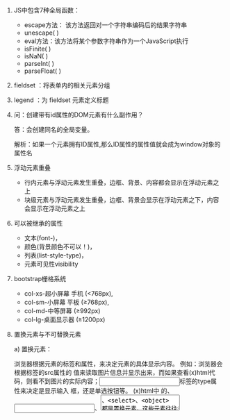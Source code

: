 1. JS中包含7种全局函数：

   - escape方法： 该方法返回对一个字符串编码后的结果字符串
   - unescape( )
   - eval方法：该方法将某个参数字符串作为一个JavaScript执行
   - isFinite( )
   - isNaN( )
   - parseInt( )
   - parseFloat( )

2. fieldset ：将表单内的相关元素分组

3. legend ：为 fieldset 元素定义标题

4. 问：创建带有id属性的DOM元素有什么副作用？

   答：会创建同名的全局变量。

   解析：如果一个元素拥有ID属性,那么ID属性的属性值就会成为window对象的属性名

5. 浮动元素重叠

   - 行内元素与浮动元素发生重叠，边框、背景、内容都会显示在浮动元素之上
   - 块级元素与浮动元素发生重叠，边框、背景会显示在浮动元素之下，内容会显示在浮动元素之上

6. 可以被继承的属性

   - 文本(font-)，
   - 颜色(背景颜色不可以！)，
   - 列表(list-style-type)，
   - 元素可见性visibility

7. bootstrap栅格系统

   - col-xs-超小屏幕 手机 (<768px),
   - col-sm-小屏幕 平板 (≥768px),
   - col-md-中等屏幕 (≥992px)
   - col-lg-桌面显示器 (≥1200px)

8. 置换元素与不可替换元素

   a) 置换元素：

   浏览器根据元素的标签和属性，来决定元素的具体显示内容。 
   例如：浏览器会根据<img>标签的src属性的 值来读取图片信息并显示出来，而如果查看(x)html代码，则看不到图片的实际内容；<input>标签的type属性来决定是显示输入 框，还是单选按钮等。 (x)html中 的<img>、<input>、<textarea>、<select>、<object> 都是置换元素。这些元素往往没有实际的内容，即是一个空元素。

   置换元素在其显示中生成了框，这也就是有的内联元素能够设置宽高的原因。

   b) 不可替换元素：

   (x)html 的大多数元素是不可替换元素，即其内容直接表现给用户端（如浏览器）。

   例如： <label>label中的内容</label> 标签<label>是一个非置换元素，文字label中的内容”将全被显示。

9. 作为media queries的条件：设备像素比、设备类型、设备高度。

   使用and关键字用于合并多个媒体属性或合并媒体属性与媒体类型。

   @media tv and (min-width: 700px) and (orientation: landscape) { ... }

   tv设备类型，(min-width: 700px) 设备像素比，(orientation: landscape)设备高度

10. web/html语义化：

    - 增强可读性，在没有CSS的情况下也能呈现较好的内容结构和代码结构，便于团队开发和维护
    - 有利于SEO，可以让搜索引擎爬虫更好的获取到有效信息，有效提升网页搜索量
    - 支持读屏软件，方便其他设备解析，利于无障碍阅读，提高可访问性

11. 能延长作用域链的方式：

    - try catch的catch块
    - with语句
    - eval

12. Date.now() 方法返回自1970年1月1日 00:00:00 UTC到当前时间的毫秒数，是Number类型

13. 对数字调用toString()方法：

    - 2.toString()    //会报错，会将数字后面的点号认为小数点而非调用方法
    - 2..toString()    //不会报错，第一个当作小数点，第二个当作调用方法
    - 2 .toString()    //不会报错，数字和点之间有空格就不会当作小数点
    - (2).toString()    //不会报错，因为有小括号包裹

14. 当在 HTML 页面中执行脚本时，页面的状态是不可响应的，直到脚本已完成。 web worker 是运行在后台的 JavaScript，独立于其他脚本，不会影响页面的性能。您可以继续做任何愿意做的事情：点击、选取内容等等，而此时 web worker 在后台运行

15. 以下代码的执行后，str 的值是：
    var str = "Hellllo world";
    str = str.replace(/(l)\1/g, '$1');

    1、定义

    (l)表示第一个分组里有l

    \1表示所获取的第1个()匹配的引用

    /g表示全局匹配

    $1表示第一个分组里的值l

    2、所以

    (l)\l 表示匹配两个连续字符ll，即ll

    (l)\l/g 表示全局匹配两个连续字符ll即llll

    str.replace(/(l)\1/g, '$1') 表示将ll替换成l

    3、最终

    Hellllo =》 Hello

16. 假设val已经声明,可定义为任何值。则下面js代码有可能输出的结果为:

    ```
    console.log('Value is ' + (val != '0') ? 'define' : 'undefine');
    ```

    加号优先级高于 三目运算。低于括号。 所以括号中无论真假 加上前边的字符串都为 TRUE 三目运算为TRUE是 输出 define

17. ```
    if(! "a" in window){
    	var a = 1;
    }
    alert(a);
    ```

    请问 a 的结果是什么？

    if(! "a" in window)这句代码的意思是：判断全局对象window中是否有变量a，如果没有变量a，就进入判断将a赋值为1

    但是由于变量的提前声明，以上代码与如下代码等价：

    var a；

    if（！“a” in window ）{

      a=1;

    }

    alert(a);

    由于变量的提前声明特性，在执行这段代码之后，全局对象window中就已经存在a这个变量了

    所以不能进入判断，对a进行赋值

    所以a的值为undefined

18. ```
    Boolean([]); //true
    Boolean({}); //true
    Boolean(""); //false
    Number([]); //0
    Number([0]); //0
    Number({}); // NaN
Number(); //0
    Number(0); //0
    Number(""); //0
    Number(false); //0
    Number(null); //0
    ```
    
19. ```
    undefined和null与任何有意义的值比较返回的都是false，但是null与undefined之间互相比较返回的是true
    console.log(null == false); //false
    console.log(null == true); //false
    console.log(undefined == false); //false
    console.log(undefined == true);  //false
    console.log(undefined == null);	//true
    console.log(undefined == undefined);	//true
    console.log(null == null);	//true
    ```

20. 

21. Array是保留字，而array不是

22. Javascript中，由于其变量内容不同，变量被分为基本数据类型变量和引用数据类型变量。基本类型变量用八字节内存，存储基本数据类型(数值、布尔值、null和未定义)的值，引用类型变量则只保存对对象、数组和函数等引用类型的值的引用(即内存地址)。

    JS中的数字是不分类型的，也就是没有byte/int/float/double等的差异

23. 如何规避javascript多人开发函数重名问题?

    首先是通过命名规范，比如根据不同的开发人员实现的功能，在函数名加前缀，虽然函数名看起来复杂，发布的时候还是可以替换，从而优化。
    还有一种办法是，每个开发人员都把自己的函数封装到类中，然后调用的时候即使函数名相同，但是因为是要类.函数名来调用，所以也减少了重复的可能性。

24. 函数对象有length属性，表示形参的个数，但不包括剩余参数，仅包括 “第一个具有默认值之前的参数个数”

25. 以下代码执行后，console 的输出是？
    let x = 10;
    let foo = () => {
    console.log(x);
    let x = 20;
    x++;
    }
    foo()

    ```
    抛出 ReferenceError（暂时性死区，有let声明的块级作用域内，相同变量名不能提前调用，也不能往外级查找）
    ```

26. ```
    var k = 0;
    for``(var i=0,j=0;i<10,j<6;i++,j++){
      ``k += i + j;
    }
    console.``log``(k)
    ```

    for的第二项对应的布尔值决定了循环是否继续。本题中第二项是逗号分隔的表达式，其返回值是数个表达式的最后一项。也就是说，只有j<6是循环继续的条件。 如果i<10和j<6换个位置，结果就不一样了

27. ```
    console.log(1+ "2"+"2");	//122
    console.log(1+ +"2"+"2");	//32
    console.log("A"- "B"+"2");	//NaN2
    console.log("A"- "B"+2);	//NaN
    ```

    解析：

    ```
    console.log(``1``+ ``"2"``+``"2"``);
    ```

    做加法时要注意双引号，当使用双引号时，JavaScript认为是字符串，字符串相加等于字符串合并。
    因此，这里相当于字符串的合并，即为122.

    ```
    console.log(``1``+ +``"2"``+``"2"``);
    ```

    第一个+"2"中的加号是一元加操作符，+"2"会变成数值2，因此1+ +"2"相当于1+2=3.
    然后和后面的字符串“2”相合并，变成了字符串"32".

    ```
    console.log(``"A"``- ``"B"``+``"2"``);
    ```

    "A"-"B"的运算中，需要先把"A"和"B"用Number函数转换为数值，其结果为NaN，在剪发操作中，如果有一个是NaN，则结果是NaN，因此"A"-"B"结果为NaN。
    然后和"2"进行字符串合并，变成了NaN2.

    ```
    console.log(``"A"``- ``"B"``+``2``);
    ```

    根据上题所述，"A"-"B"结果为NaN，然后和数值2进行加法操作，在加法操作中，如果有一个操作数是NaN，则结果为NaN

28. 以下是四种touch事件

    touchstart:   //手指放到屏幕上时触发

    touchmove:    //手指在屏幕上滑动式触发

    touchend:   //手指离开屏幕时触发

    touchcancel:   //系统取消touch事件的时候触发，这个好像比较少用

    每个触摸事件被触发后，会生成一个event对象，event对象里额外包括以下三个触摸列表

    touches:   //当前屏幕上所有手指的列表

    targetTouches:    //当前dom元素上手指的列表，尽量使用这个代替touches

    changedTouches:   //涉及当前事件的手指的列表，尽量使用这个代替touches

29. reflow（回流）：鼠标滑过、点击……只要这些行为引起了页面上某些元素的占位面积、定位方式、边距等属性的变化，都会引起它内部、周围甚至整个页面的重新渲 染。通常我们都无法预估浏览器到底会 reflow 哪一部分的代码，它们都彼此相互影响着

    repaint（重绘）：如果只是改变某个元素的背景色、文 字颜色、边框颜色等等不影响它周围或内部布局的属性，将只会引起浏览器 repaint。repaint 的速度明显快于 reflow

    下面情况会导致reflow发生

    1：改变窗口大小

    2：改变文字大小

    3：内容的改变，如用户在输入框中敲字

    4：激活伪类，如:hover

    5：操作class属性

    6：脚本操作DOM

    7：计算offsetWidth和offsetHeight

    8：设置style属性

30. 在大数据量场景下，连接字符串array.join()比+号更为高效，因为+需要建立临时字符串完成后再销毁原始字符串，IE7以上用+

31. ```
    var x=0;
    switch(++x)
    {
    case 0: ++x;
    case 1: ++x;
    case 2: ++x;
    }
    解析：switch中，对x+1,此时x为1，然后进入case 1 中，又执行++x，此时x变为2；由于case 1中没有break，然后继续执行 case 2，执行++x，所以x变成3
    ```

32. ({} + 'b' > {} + 'a')返回值是

    解析：等价于"[object Object]b">"[object Object]a"

33. Ajax和Flash的优劣势：

    1.Ajax的优势：1.可搜索性 2.开放性 3.费用 4.易用性 5.易于开发。

    2.Flash的优势：1.多媒体处理 2.兼容性 3.矢量图形 4.客户端资源调度

    3.Ajax的劣势：1.它可能破坏浏览器的后退功能  2.使用动态页面更新使得用户难于将某个特定的状态保存到收藏夹中 ，不过这些都有相关方法解决。

    4.Flash的劣势：1.二进制格式 2.格式私有 3.flash 文件经常会很大，用户第一次使用的时候需要忍耐较长的等待时间  4.性能问题

34. ##### 如何理解执行上下文？

    主要指代码执行环境的抽象概念，

    每一段代码执行都会先创建一个上下文环境，包含了变量、作用域链和this

    执行上下文分为三种：全局执行上下文、函数执行上下文、eval执行上下文

35. ##### 如何理解作用域链？

    就是从当前环境向父级一层一层查找变量的过程

36. ##### 如何理解原型链？

    每个函数都有一个prototype属性，每个实例对象都有一个```__proto__```属性并指向函数的prototype，当我们访问实例对象的属性和方法时，会先从自身查找，如果没有就通过```__proto__```去原型链中查找，这个查找的过程就是原型链

37. ##### 什么是闭包？

    解析：

38. ##### 继承有哪些方法？

    - 原型继承
    - 构造继承
    - 实例继承
    - 组合继承（call/apply继承）
    - ES6使用class extends继承

39. ##### 什么深/浅拷贝？有哪些方式？

    JS数据类型分为基本类型和引用类型，基本类型保存的是值，引用类型保存的是引用地址

    浅拷贝共用一个引用地址，深拷贝会创建新的内存地址

    浅拷贝方法：

    - 直接对象复制

    			- Object.assign()

    深拷贝：

    - JSON.stringify转为字符串再JSON.parse
    - 深度递归遍历

40. ##### 如何准确判断一个对象是数组？

    Object.prototype.toString.call(对象)返回""[Object Array]"

    扩展：对象 instanceof Array可类型判断

    ​			Array.isArray()存在兼容性问题

41. ##### 数组有哪些常用方法？

    改变原数组的方法：push\unshift\pop\shift\reverse\splice\sort

    不改变原数组的方法：concat\every\some\map\fliter\forEach\slice\reduce\join\indexOf\includes

42. ##### DOM节点创建和修改有哪些常用API？

    创建：document.createElement\createTextNode\DocumentFragment(临时节点)

    修改：appendChild\insertBefore\removeChild\replaceChild

43. ##### CSS清除浮动有哪些方法？

    - 浮动元素结尾增加空标签，设置clear: both
    - 父元素设置overflow: hidden
    - 父元素设置高度，手动撑开
    - 父元素添加伪类：after和 zoom

44. ##### CSS选择器优先级？

    !important>行内样式>id选择器>类/属性/伪类>元素/关系

45. ##### CSS实现三列布局（左右固定宽度，中间自适应）

    

46. ##### 谈一下flex布局

47. ##### 谈一下盒模型

48. ##### transition动画和animation有什么区别？

49. ##### H5自适应方案

50. ##### call\apply\bind作用和区别？

51. ##### 观察者和发布订阅者区别？

52. ##### 浏览器解析渲染页面过程

53. ##### 谈一下EventLoop

54. ##### GET和POST有什么区别？

55. ##### 谈一下防抖和节流

56. ##### 数组如何去重？

57. ##### 数组如何排序？

58. ##### 谈一下常用的设计模式，并选择一个进行场景分析？

59. ##### 谈一下for...of

60. ##### 前端常见攻击方式？

61. ##### 前端有哪些跨域方案？

62. ##### 前端网站常规优化方案？

63. 1

64. 1

65. 1

66. 1

67. 1

68. 1

69. 1

70. 1

71. 1

72. 1

73. 1

74. 1

75. 1

76. 1

